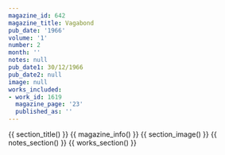 ```yaml
---
magazine_id: 642
magazine_title: Vagabond
pub_date: '1966'
volume: '1'
number: 2
month: ''
notes: null
pub_date1: 30/12/1966
pub_date2: null
image: null
works_included:
- work_id: 1619
  magazine_page: '23'
  published_as: ''
---
```


{{ section_title() }}
{{ magazine_info() }}
{{ section_image() }}
{{ notes_section() }}
{{ works_section() }}
